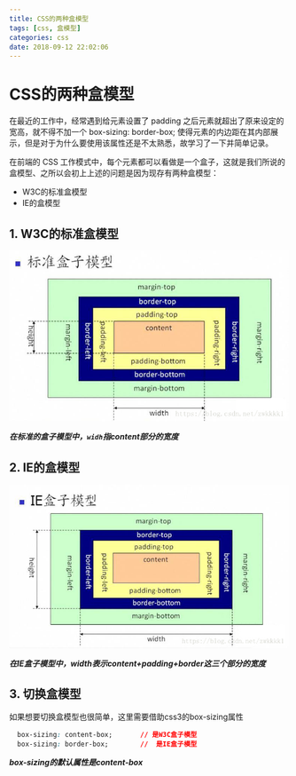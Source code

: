 ```yaml
---
title: CSS的两种盒模型
tags: [css, 盒模型]
categories: css 
date: 2018-09-12 22:02:06
---
```


# CSS的两种盒模型

在最近的工作中，经常遇到给元素设置了 padding 之后元素就超出了原来设定的宽高，就不得不加一个 box-sizing: border-box; 使得元素的内边距在其内部展示，但是对于为什么要使用该属性还是不太熟悉，故学习了一下并简单记录。

在前端的 CSS 工作模式中，每个元素都可以看做是一个盒子，这就是我们所说的盒模型、之所以会初上上述的问题是因为现存有两种盒模型：

* W3C的标准盒模型
* IE的盒模型

## 1. W3C的标准盒模型

![box-1](https://raw.githubusercontent.com/aaaaaAndy/picture/main/images/20210129114533.jpeg)

***在标准的盒子模型中，`widh`指content部分的宽度***

## 2. IE的盒模型

![box-2](https://raw.githubusercontent.com/aaaaaAndy/picture/main/images/20210129114707.jpeg)

***在IE盒子模型中，width表示content+padding+border这三个部分的宽度***

## 3. 切换盒模型

如果想要切换盒模型也很简单，这里需要借助css3的box-sizing属性

````css
  box-sizing: content-box;       // 是W3C盒子模型
  box-sizing: border-box;        //  是IE盒子模型
````

***box-sizing的默认属性是content-box***

<!-- more -->
